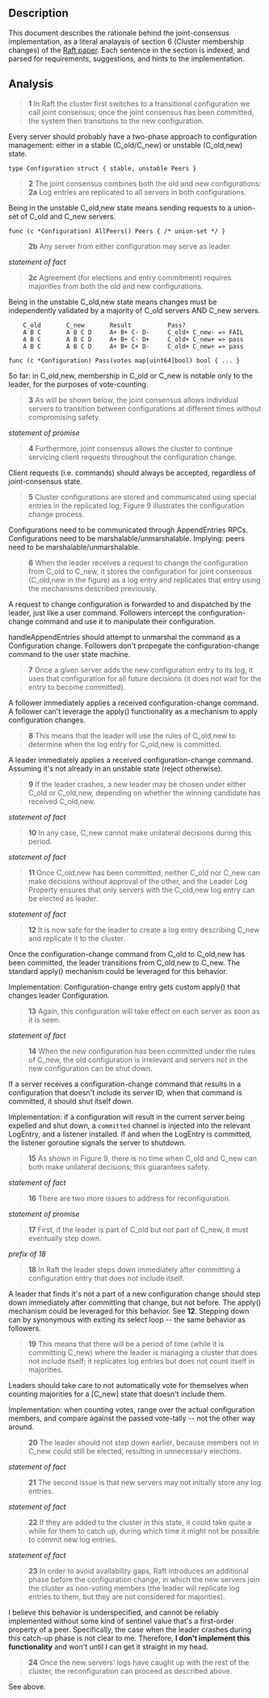 ## Description

This document describes the rationale behind the joint-consensus implementation,
as a literal analaysis of section 6 (Cluster membership changes) of the
[Raft paper](https://ramcloud.stanford.edu/wiki/download/attachments/11370504/raft.pdf).
Each sentence in the section is indexed, and parsed for requirements,
suggestions, and hints to the implementation.


## Analysis

> **1** In Raft the cluster first switches to a transitional configuration we
> call joint consensus; once the joint consensus has been committed, the system
> then transitions to the new configuration.

Every server should probably have a two-phase approach to configuration
management: either in a stable (C_old/C_new) or unstable (C_old,new) state.

```
type Configuration struct { stable, unstable Peers }
```


> **2** The joint consensus combines both the old and new configurations:
> **2a** Log entries are replicated to all servers in both configurations.

Being in the unstable C_old,new state means sending requests to a union-set of
C_old and C_new servers.

```
func (c *Configuration) AllPeers() Peers { /* union-set */ }
```


> **2b** Any server from either configuration may serve as leader.

_statement of fact_


> **2c** Agreement (for elections and entry commitment) requires majorities from
> both the old and new configurations.

Being in the unstable C_old,new state means changes must be independently
validated by a majority of C_old servers AND C_new servers.

```
	C_old       C_new       Result          Pass?
	A B C       A B C D     A+ B+ C- D-     C_old+ C_new- => FAIL
	A B C       A B C D     A+ B+ C- D+     C_old+ C_new+ => pass
	A B C       A B C D     A+ B+ C+ D-     C_old+ C_new+ => pass
```

```
func (c *Configuration) Pass(votes map[uint64]bool) bool { ... }
```

So far: in C_old,new, membership in C_old or C_new is notable only to the
leader, for the purposes of vote-counting.


> **3** As will be shown below, the joint consensus allows individual servers to
> transition between configurations at different times without compromising
> safety.

_statement of promise_


> **4** Furthermore, joint consensus allows the cluster to continue servicing
> client requests throughout the configuration change.

Client requests (i.e. commands) should always be accepted, regardless of
joint-consensus state.


> **5** Cluster configurations are stored and communicated using special entries
> in the replicated log; Figure 9 illustrates the configuration change process.

Configurations need to be communicated through AppendEntries RPCs.
Configurations need to be marshalable/unmarshalable.
Implying: peers need to be marshalable/unmarshalable.


> **6** When the leader receives a request to change the configuration from
> C_old to C_new, it stores the configuration for joint consensus (C_old,new in
> the figure) as a log entry and replicates that entry using the mechanisms
> described previously.

A request to change configuration is forwarded to and dispatched by the
leader, just like a user command. Followers intercept the configuration-change
command and use it to manipulate their configuration.

handleAppendEntries should attempt to unmarshal the command as a Configuration
change. Followers don't propegate the configuration-change command to the user
state machine.


> **7** Once a given server adds the new configuration entry to its log, it uses
> that configuration for all future decisions (it does not wait for the entry to
> become committed).

A follower immediately applies a received configuration-change command. A
follower can't leverage the apply() functionality as a mechanism to apply
configuration changes.


> **8** This means that the leader will use the rules of C_old,new to determine
> when the log entry for C_old,new is committed.

A leader immediately applies a received configuration-change command.
Assuming it's not already in an unstable state (reject otherwise).


> **9** If the leader crashes, a new leader may be chosen under either C_old or
> C_old,new, depending on whether the winning candidate has received C_old,new.

_statement of fact_


> **10** In any case, C_new cannot make unilateral decisions during this period.

_statement of fact_


> **11** Once C_old,new has been committed, neither C_old nor C_new can make
> decisions without approval of the other, and the Leader Log Property ensures
> that only servers with the C_old,new log entry can be elected as leader.

_statement of fact_


> **12** It is now safe for the leader to create a log entry describing C_new
> and replicate it to the cluster.

Once the configuration-change command from C_old to C_old,new has been
committed, the leader transitions from C_old,new to C_new. The standard apply()
mechanism could be leveraged for this behavior.

Implementation: Configuration-change entry gets custom apply() that changes
leader Configuration.


> **13** Again, this configuration will take effect on each server as soon as it
> is seen.

_statement of fact_


> **14** When the new configuration has been committed under the rules of C_new,
> the old configuration is irrelevant and servers not in the new configuration
> can be shut down.

If a server receives a configuration-change command that results in a
configuration that doesn't include its server ID, when that command is
committed, it should shut itself down.

Implementation: if a configuration will result in the current server being
expelled and shut down, a `committed` channel is injected into the relevant
LogEntry, and a listener installed. If and when the LogEntry is committed, the
listener goroutine signals the server to shutdown.


> **15** As shown in Figure 9, there is no time when C_old and C_new can both
> make unilateral decisions; this guarantees safety.

_statement of fact_


> **16** There are two more issues to address for reconfiguration.

_statement of promise_


> **17** First, if the leader is part of C_old but not part of C_new, it must
> eventually step down.

_prefix of 18_


> **18** In Raft the leader steps down immediately after committing a
> configuration entry that does not include itself.

A leader that finds it's not a part of a new configuration change should step
down immediately after committing that change, but not before. The apply()
mechanism could be leveraged for this behavior. See **12**. Stepping down can by
synonymous with exiting its select loop -- the same behavior as followers.


> **19** This means that there will be a period of time (while it is committing
> C_new) where the leader is managing a cluster that does not include itself; it
> replicates log entries but does not count itself in majorities.

Leaders should take care to not automatically vote for themselves when
counting majorities for a [C_new] state that doesn't include them.

Implementation: when counting votes, range over the actual configuration
members, and compare against the passed vote-tally -- not the other way around.

> **20** The leader should not step down earlier, because members not in C_new
> could still be elected, resulting in unnecessary elections.

_statement of fact_


> **21** The second issue is that new servers may not initially store any log
> entries.

_statement of fact_


> **22** If they are added to the cluster in this state, it could take quite a
> while for them to catch up, during which time it might not be possible to
> commit new log entries.

_statement of fact_


> **23** In order to avoid availability gaps, Raft introduces an additional
> phase before the configuration change, in which the new servers join the
> cluster as non-voting members (the leader will replicate log entries to them,
> but they are not considered for majorities).

I believe this behavior is underspecified, and cannot be reliably implemented
without some kind of sentinel value that's a first-order property of a peer.
Specifically, the case when the leader crashes during this catch-up phase is
not clear to me. Therefore, **I don't implement this functionality** and won't
until I can get it straight in my head.


> **24** Once the new servers’ logs have caught up with the rest of the cluster,
> the reconfiguration can proceed as described above.

See above.